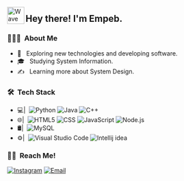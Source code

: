 

<img alt="Wave" src="https://www.flaticon.com/free-animated-icon/wave_11321431?term=hand&page=1&position=5&origin=search&related_id=11321431" width='40' align="left"/><h2>Hey there! I'm Empeb.</h2>

<!-- ## 👋 &nbsp;Hey there! I'm Empeb. -->

### 👨🏻‍💻 &nbsp;About Me

- 🌱 &nbsp; Exploring new technologies and developing software.
- 🎓 &nbsp; Studying System Information.
- ✍️ &nbsp; Learning more about System Design.


### 🛠 &nbsp;Tech Stack

- 💻|&nbsp; 
  ![Python](https://img.shields.io/badge/-Python-333333?style=flat&logo=python)
  ![Java](https://img.shields.io/badge/-Java-333333?style=flat&logo=Java&logoColor=007396)
  ![C++](https://img.shields.io/badge/-C++-333333?style=flat&logo=C%2B%2B&logoColor=00599C)
- 🌐|&nbsp; 
  ![HTML5](https://img.shields.io/badge/-HTML5-333333?style=flat&logo=HTML5)
  ![CSS](https://img.shields.io/badge/-CSS-333333?style=flat&logo=CSS3&logoColor=1572B6)
  ![JavaScript](https://img.shields.io/badge/-JavaScript-333333?style=flat&logo=javascript)
  ![Node.js](https://img.shields.io/badge/-Node.js-333333?style=flat&logo=node.js)
- 🛢|&nbsp; 
  ![MySQL](https://img.shields.io/badge/-MySQL-333333?style=flat&logo=mysql)
- ⚙️|&nbsp;
  ![Visual Studio Code](https://img.shields.io/badge/-Visual%20Studio%20Code-333333?style=flat&logo=visual-studio-code&logoColor=007ACC)
  ![Intellij idea](https://img.shields.io/badge/-IntelliJ%20IDEA-333333?style=flat&logo=IntelliJ-IDEA&logoColor=FFFFFF)
 
 </a>
 </p>
 
### 🤝🏻 &nbsp;Reach Me! 

<p align="left">
<a href="https://www.instagram.com/febriandudinata/"><img alt="Instagram" src="https://img.shields.io/badge/instagram-febriandudinata-blue??style=flat-square&logo=instagram"></a>
<a href="mailto:Empeeb@yahoo.com"><img alt="Email" src="https://img.shields.io/badge/Email-empebs@yahoo.com-blue??style=flat-square&logo=Yahoo&logoColor=BF40BF"></a>
</p>
  
<!---
Empeeb/Empeeb is a ✨ special ✨ repository because its `README.md` (this file) appears on your GitHub profile.
You can click the Preview link to take a look at your changes.
--->

